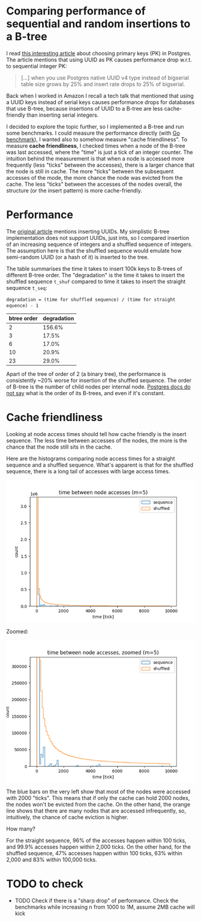 # Comparing performance of sequential and random insertions to a B-tree

I read [this interesting article][ref_art] about choosing primary keys (PK) in Postgres. The article mentions that using UUID as PK causes performance drop w.r.t. to sequential integer PK:

> [...] when you use Postgres native UUID v4 type instead of bigserial table size grows by 25% and insert rate drops to 25% of bigserial.

Back when I worked in Amazon I recall a tech talk that mentioned that using a UUID keys instead of serial keys causes performance drops for databases
that use B-tree, because insertions of UUID to a B-tree are less cache-friendly than inserting serial integers.

I decided to explore the topic further, so I implemented a B-tree and run some benchmarks. I could measure the performance directly (with [Go benchmark][ref_go_bench]), I wanted also to somehow measure "cache friendliness". To measure **cache friendliness**, I checked times when a node of the B-tree was last accessed, where the "time" is just a tick of an integer counter. The intuition behind the measurement is that when a node is accessed more frequently (less "ticks" between the accesses), there is a larger chance that the node is still in cache. The more "ticks" between the subsequent accesses of the mode, the more chance the node was evicted from the cache. The less "ticks" between the accesses of the nodes overall, the structure (or the insert pattern) is more cache-friendly.

[ref_go_bench]: https://pkg.go.dev/testing#hdr-Benchmarks
[ref_btree]: https://en.wikipedia.org/wiki/B-tree#Insertion
[ref_art]: https://shekhargulati.com/2022/07/08/my-notes-on-gitlabs-postgres-schema-design/

# Performance

The [original article][ref_art] mentions inserting UUIDs. My simplistic B-tree implementation does not support UUIDs, just ints, so I compared insertion of an increasing sequence of integers and a shuffled sequence of integers. The assumption here is that the shuffled sequence would emulate how semi-random UUID (or a hash of it) is inserted to the tree.

The table summarises the time it takes to insert 100k keys to B-trees of different B-tree order. The "degradation" is the time it takes to insert the shuffled sequence `t_shuf` compared to time it takes to insert the straight sequence `t_seq`:

```
degradation = (time for shuffled sequence) / (time for straight equence) - 1
```

| btree order | degradation |
| ----------- | ----------- |
| 2           | 156.6%      |
| 3           | 17.5%       |
| 6           | 17.0%       |
| 10          | 20.9%       |
| 23          | 29.0%       |

Apart of the tree of order of 2 (a binary tree), the performance is consistently ~20% worse for insertion of the shuffled sequence. The order of B-tree is the number of child nodes per internal node. [Postgres docs do not say][ref_pg_docs] what is the order of its B-trees, and even if it's constant.

[ref_pg_docs]: https://www.postgresql.org/docs/current/btree-implementation.html#BTREE-STRUCTURE

# Cache friendliness

Looking at node access times should tell how cache friendly is the insert sequence. The less time between accesses of the nodes, the more is the chance that the node still sits in the cache.

Here are the histograms comparing node access times for a straight sequence and a shuffled sequence. What's apparent is that for the shuffled sequence, there is a long tail of accesses with large access times.

![img](img/hist_ticks_all.png)

Zoomed:

![img](img/hist_ticks_zoomed.png)

The blue bars on the very left show that most of the nodes were accessed with 2000 "ticks". This means that if only the cache can hold 2000 nodes, the nodes won't be evicted from the cache. On the other hand, the orange line shows that there are many nodes that are accessed infrequently, so, intuitively, the chance of cache eviction is higher.

How many?

For the straight sequence, 96% of the accesses happen within 100 ticks, and 99.9% accesses happen within 2,000 ticks. On the other hand, for the shuffled sequence, 47% accesses happen within 100 ticks, 63% within 2,000 and 83% within 100,000 ticks.

# TODO to check

- TODO Check if there is a "sharp drop" of performance. Check the benchmarks while increasing n from 1000 to 1M, assume 2MB cache will kick
